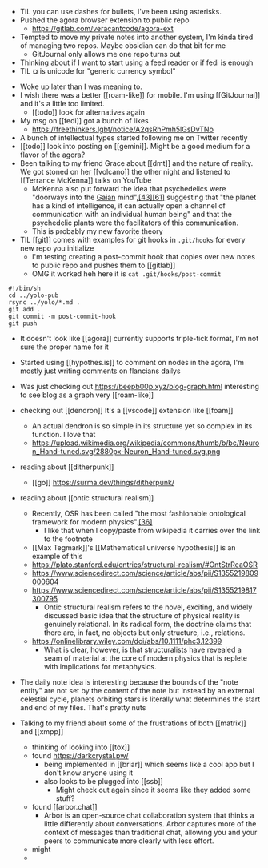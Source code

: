 -	TIL you can use dashes for bullets, I've been using asterisks.
-	Pushed the agora browser extension to public repo
	-	https://gitlab.com/veracantcode/agora-ext
-	Tempted to move my private notes into another system, I'm kinda tired of managing two repos. Maybe obsidian can do that bit for me
	-	GitJournal only allows me one repo turns out
-	Thinking about if I want to start using a feed reader or if fedi is enough
-	TIL **¤** is unicode for "generic currency symbol" 

* Woke up later than I was meaning to.
* I wish there was a better [[roam-like]] for mobile. I'm using [[GitJournal]] and it's a little too limited.
	* [[todo]] look for alternatives again
* My msg on [[fedi]] got a bunch of likes
	* https://freethinkers.lgbt/notice/A2qsRhPmh5lGsDvTNo
* A bunch of intellectual types started following me on Twitter recently
* [[todo]] look into posting on [[gemini]]. Might be a good medium for a flavor of the agora?
* Been talking to my friend Grace about [[dmt]] and the nature of reality. We got stoned on her [[volcano]] the other night and listened to [[Terrance McKenna]] talks on YouTube
	* McKenna also put forward the idea that psychedelics were "doorways into the [Gaian](https://en.wikipedia.org/wiki/Gaia_(mythology) "Gaia (mythology)") mind",[\[43\]](https://en.wikipedia.org/wiki/Terence_McKenna#cite_note-NobleSavage-43)[\[61\]](https://en.wikipedia.org/wiki/Terence_McKenna#cite_note-Trip1993-61) suggesting that "the planet has a kind of intelligence, it can actually open a channel of communication with an individual human being" and that the psychedelic plants were the facilitators of this communication.[](https://en.wikipedia.org/wiki/Terence_McKenna#cite_note-62)
	* This is probably my new favorite theory
* TIL [[git]] comes with examples for git hooks in `.git/hooks` for every new repo you initialize
	* I'm testing creating a post-commit hook that copies over new notes to public repo and pushes them to [[gitlab]]
	* OMG it worked heh here it is `cat .git/hooks/post-commit`

```
#!/bin/sh
cd ../yolo-pub
rsync ../yolo/*.md .
git add .
git commit -m post-commit-hook
git push
```

-	It doesn't look like [[agora]] currently supports triple-tick format, I'm not sure the proper name for it
-	Started using [[hypothes.is]] to comment on nodes in the agora, I'm mostly just writing comments on flancians dailys
-	Was just checking out https://beepb00p.xyz/blog-graph.html interesting to see blog as a graph very [[roam-like]]
-	checking out [[dendron]] It's a [[vscode]] extension like [[foam]]
	-	An actual dendron is so simple in its structure yet so complex in its function. I love that
	-	https://upload.wikimedia.org/wikipedia/commons/thumb/b/bc/Neuron_Hand-tuned.svg/2880px-Neuron_Hand-tuned.svg.png
-	reading about [[ditherpunk]]
	-	[[go]] https://surma.dev/things/ditherpunk/
-	reading about [[ontic structural realism]]
	-	Recently, OSR has been called "the most fashionable ontological framework for modern physics".[\[36\]](https://en.wikipedia.org/wiki/Structuralism_(philosophy_of_science)#cite_note-sep_qft-36)
		-	I like that when I copy/paste from wikipedia it carries over the link to the footnote
	-	[[Max Tegmark]]'s [[Mathematical universe hypothesis]] is an example of this 
	-	https://plato.stanford.edu/entries/structural-realism/#OntStrReaOSR
	-	https://www.sciencedirect.com/science/article/abs/pii/S1355219809000604
	-	https://www.sciencedirect.com/science/article/abs/pii/S1355219817300795
		-	Ontic structural realism refers to the novel, exciting, and widely discussed basic idea that the structure of physical reality is genuinely relational. In its radical form, the doctrine claims that there are, in fact, no objects but only structure, i.e., relations.
	-	https://onlinelibrary.wiley.com/doi/abs/10.1111/phc3.12399
		-	What is clear, however, is that structuralists have revealed a seam of material at the core of modern physics that is replete with implications for metaphysics.

-	The daily note idea is interesting because the bounds of the "note entity" are not set by the content of the note but instead by an external celestial cycle, planets orbiting stars is literally what determines the start and end of my files. That's pretty nuts
-	Talking to my friend about some of the frustrations of both [[matrix]] and [[xmpp]]
	-	thinking of looking into [[tox]]
	-	found https://darkcrystal.pw/
		-	being implemented in [[briar]] which seems like a cool app but I don't know anyone using it
		-	also looks to be plugged into [[ssb]]
			-	Might check out again since it seems like they added some stuff?
	-	found [[arbor.chat]]
		-	Arbor is an open-source chat collaboration system that thinks a little differently about conversations. Arbor captures more of the context of messages than traditional chat, allowing you and your peers to communicate more clearly with less effort.
	-	might
	-	